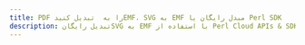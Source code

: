 ---title: PDF را به  تبدیل کنیدEMF، SVG به EMF مبدل رایگان یا Perl SDKdescription: تبدیل رایگانSVG به EMF با استفاده از Perl Cloud APIs & SDK همچنین اسناد PDF را در Cloud ایجاد، ویرایش و رندر کنید.---